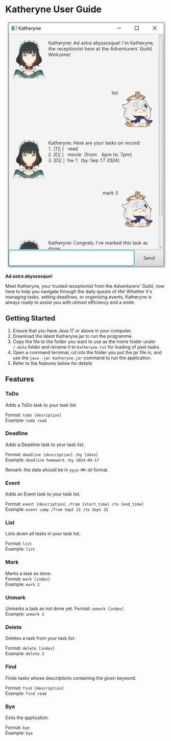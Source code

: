 # Katheryne User Guide

![Ui.png](Ui.png)

**Ad astra abyssosque!**

Meet Katheryne, your trusted receptionist from the Adventurers' Guild, now here to help you navigate through the daily quests of life! 
Whether it's managing tasks, setting deadlines, or organizing events, Katheryne is always ready to assist you with utmost efficiency and a smile.

## Getting Started
1. Ensure that you have Java 17 or above in your computer.
2. Download the latest Katheryne.jar to run the programme.
3. Copy the file to the folder you want to use as the home folder under `/.data` folder and rename it to `Katheryne.txt` for loading of past tasks.
4. Open a command terminal, cd into the folder you put the jar file in, and use the `java -jar Katheryne.jar` command to run the application.
5. Refer to the features below for details


## Features

### ToDo
Adds a ToDo task to your task list.  

Format: `todo [desription]`  
Example: `todo read`  

### Deadline
Adds a Deadline task to your task list.  

Format: `deadline [description] /by [date]`  
Example: `deadline homework /by 2024-09-17`  

Remark: the date should be in `yyyy-MM-dd` format.  

### Event
Adds an Event task to your task list.  

Format: `event [description] /from [start_time] /to [end_time]`  
Example: `event camp /from Sept 21 /to Sept 25`  

### List
Lists down all tasks in your task list.  

Format: `list`  
Example: `list`

### Mark
Marks a task as done.  
Format: `mark [index]`  
Example: `mark 2`

### Unmark
Unmarks a task as not done yet.
Format: `unmark [index]`  
Example: `unmark 2`  

### Delete
Deletes a task from your task list.  

Format: `delete [index]`  
Example: `delete 2`

### Find
Finds tasks whose descriptions containing the given keyword.  

Format: `find [description]`  
Example: `find read`

### Bye
Exits the application.

Format: `bye`  
Example: `bye`


